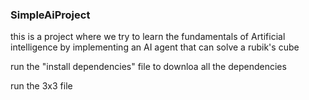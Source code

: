### SimpleAiProject
this is a project where we try to learn the fundamentals of Artificial intelligence by implementing an AI agent that can solve a rubik's cube
<br>


run the "install dependencies" file to downloa all the dependencies

run the 3x3 file